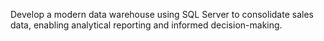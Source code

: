 Develop a modern data warehouse using SQL Server to consolidate sales data, enabling analytical reporting and informed decision-making.
